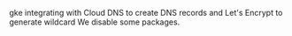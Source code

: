 gke integrating with Cloud DNS to create DNS records and Let's Encrypt to generate wildcard
We disable some packages.
